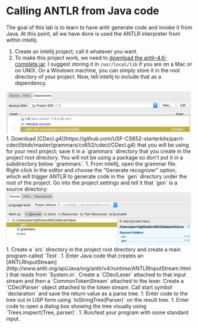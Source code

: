 # Calling ANTLR from Java code

The goal of this lab is to learn to have antlr generate code and invoke it from Java. At this point, all we have done is used the ANTLR interpreter from within intellij.
 
1. Create an intellij project; call it whatever you want.
1. To make this project work, we need to [download the antlr-4.6-complete.jar](http://www.antlr.org/download/antlr-4.6-complete.jar). I suggest storing it in `/usr/local/lib` if you are on a Mac or on UNIX. On a Windows machine, you can simply store it in the root directory of your project. Now, tell intellij to include that as a dependency.
<img src=images/antlrlib.png width=500>
1. Download [CDecl.g4](https://github.com/USF-CS652-starterkits/parrt-cdecl/blob/master/grammars/cs652/cdecl/CDecl.g4) that you will be using for your next project; save it in a `grammars` directory that you create in the project root directory. You will not be using a package so don't put it in a subdirectory below `grammars`.
1. From intellij, open the grammar file. Right-click in the editor and choose the "Generate recognizer" option, which will trigger ANTLR to generate code in the `gen` directory under the root of the project.  Go into the project settings and tell it that `gen` is a source directory:
<img src=images/setsrc.png width=500>
1. Create a `src` directory in the project root directory and create a main program called `Test`.
1. Enter Java code that creates an [ANTLRInputStream](http://www.antlr.org/api/Java/org/antlr/v4/runtime/ANTLRInputStream.html) that reads from `System.in`. Create a `CDeclLexer` attached to that input stream and then a `CommonTokenStream` attached to the lexer. Create a `CDeclParser` object attached to the token stream. Call start symbol `declaration` and save the return value as a parse tree.
1. Enter code to the tree out in LISP form using `toStringTree(Parser)` on the result tree.
1.  Enter code to open a dialog box showing the tree visually using `Trees.inspect(Tree, parser)`.
1. Run/test your program with some standard input.